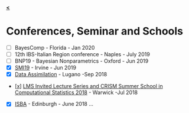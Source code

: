 [**<**](/index)

# Conferences, Seminar and Schools


- [ ] BayesComp - Florida - Jan 2020
- [ ] 12th IBS-Italian Region conference - Naples - July 2019
- [ ] BNP19 - Bayesian Nonparametrics - Oxford - Jun 2019
- [x] [SMI19](/pages/SMI19) - Irvine - Jun 2019
- [x] [Data Assimilation](/pages/lug) - Lugano -Sep 2018
- [[x]](/pages/ISBA) [LMS Invited Lecture Series and CRISM Summer School in Computational Statistics 2018](/pages/Warwick18) - Warwick -Jul 2018
- [x] [ISBA](/pages/ISBA) - Edinburgh - June 2018
...
